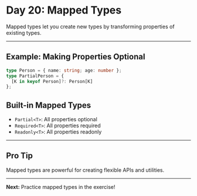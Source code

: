 # Day 20: Mapped Types

Mapped types let you create new types by transforming properties of existing types.

---

## Example: Making Properties Optional
```ts
type Person = { name: string; age: number };
type PartialPerson = {
  [K in keyof Person]?: Person[K]
};
```

## Built-in Mapped Types
- `Partial<T>`: All properties optional
- `Required<T>`: All properties required
- `Readonly<T>`: All properties readonly

---

## Pro Tip
Mapped types are powerful for creating flexible APIs and utilities.

---

**Next:** Practice mapped types in the exercise!
